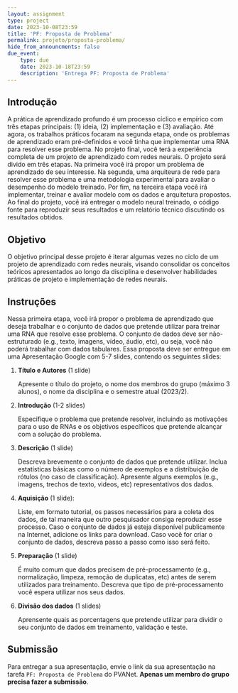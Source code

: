 ```yaml
---
layout: assignment
type: project
date: 2023-10-08T23:59
title: 'PF: Proposta de Problema'
permalink: projeto/proposta-problema/
hide_from_announcments: false
due_event: 
    type: due
    date: 2023-10-18T23:59
    description: 'Entrega PF: Proposta de Problema'
---
```


## Introdução

A prática de aprendizado profundo é um processo cíclico e empírico com três etapas principais: (1) ideia, (2) implementação e (3) avaliação. Até agora, os trabalhos práticos focaram na segunda etapa, onde os problemas de aprendizado eram pré-definidos e você tinha que implementar uma RNA para resolver esse problema. No projeto final, você terá a experiência completa de um projeto de aprendizado com redes neurais. O projeto será divido em três etapas. Na primeira você irá propor um problema de aprendizado de seu interesse. Na segunda, uma arquiteura de rede para resolver esse problema e uma metodologia experimental para avaliar o desempenho do modelo treinado. Por fim, na terceira etapa você irá implementar, treinar e avaliar modelo com os dados e arquitetura propostos. Ao final do projeto, você irá entregar o modelo neural treinado, o código fonte para reproduzir seus resultados e um relatório técnico discutindo os resultados obtidos.

## Objetivo

O objetivo principal desse projeto é iterar algumas vezes no ciclo de um projeto de aprendizado com redes neurais, visando consolidar os conceitos teóricos apresentados ao longo da disciplina e desenvolver habilidades práticas de projeto e implementação de redes neurais. 

## Instruções

Nessa primeira etapa, você irá propor o problema de aprendizado que deseja trabalhar e o conjunto de dados que pretende utilizar para treinar uma RNA que resolve esse problema. O conjunto de dados deve ser não-estruturado (e.g., texto, imagens, vídeo, áudio, etc), ou seja, você não poderá trabalhar com dados tabulares. Essa proposta deve ser entregue em uma Apresentação Google com 5-7 slides, contendo os seguintes slides:

1. **Título e Autores** (1 slide) 

    Apresente o título do projeto, o nome dos membros do grupo (máximo 3 alunos), o nome da disciplina e o semestre atual (2023/2). 

2. **Introdução** (1-2 slides) 

    Especifique o problema que pretende resolver, incluindo as motivações para o uso de RNAs e os objetivos específicos que pretende alcançar com a solução do problema.

3. **Descrição** (1 slide) 

    Descreva brevemente o conjunto de dados que pretende utilizar. Inclua estatísticas básicas como o número de exemplos e a distribuição de rótulos (no caso de classificação). Apresente alguns exemplos (e.g., imagens, trechos de texto, videos, etc) representativos dos dados.

3. **Aquisição** (1 slide): 

    Liste, em formato tutorial, os passos necessários para a coleta dos dados, de tal maneira que outro pesquisador consiga reproduzir esse processo. Caso o conjunto de dados já esteja disponível publicamente na Internet, adicione os links para download. Caso você for criar o conjunto de dados, descreva passo a passo como isso será feito.

4. **Preparação** (1 slide)

    É muito comum que dados precisem de pré-processamento (e.g., normalização, limpeza, remoção de duplicatas, etc) antes de serem utilizados para treinamento. Descreva que tipo de pré-processamento você espera utilizar nos seus dados.

5. **Divisão dos dados** (1 slides)

    Aprensente quais as porcentagens que pretende utilizar para dividir o seu conjunto de dados em treinamento, validação e teste. 

## Submissão

Para entregar a sua apresentação, envie o link da sua apresentação na tarefa `PF: Proposta de Problema` do PVANet. **Apenas um membro
do grupo precisa fazer a submissão**. 